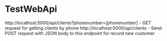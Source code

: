 # TestWebApi
http://localhost:5000/api/clients?phonenumber=[phonenumber] - GET request for getting clients by phone
http://localhost:5000/api/clients - Send POST request with JSON body to this endpoint for record new customer 
